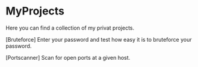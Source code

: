# MyProjects
Here you can find a collection of my privat projects.

[Bruteforce] Enter your password and test how easy it is to bruteforce your password.

[Portscanner] Scan for open ports at a given host.
